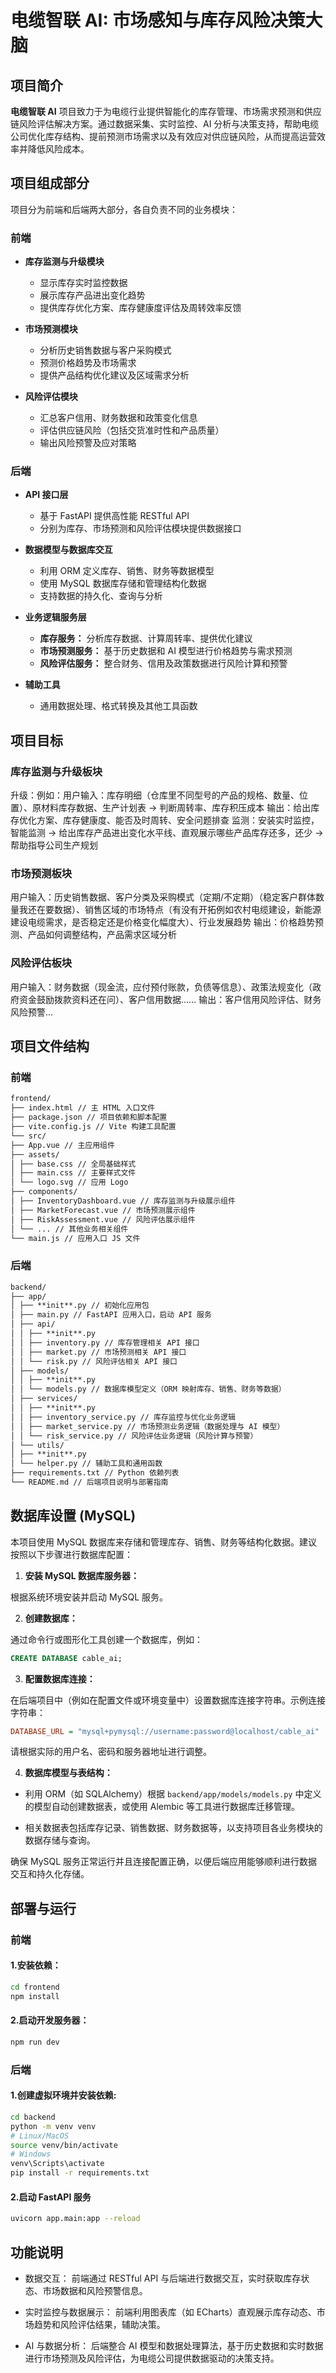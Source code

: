# 电缆智联 AI: 市场感知与库存风险决策大脑

## 项目简介

**电缆智联 AI** 项目致力于为电缆行业提供智能化的库存管理、市场需求预测和供应链风险评估解决方案。通过数据采集、实时监控、AI 分析与决策支持，帮助电缆公司优化库存结构、提前预测市场需求以及有效应对供应链风险，从而提高运营效率并降低风险成本。

## 项目组成部分

项目分为前端和后端两大部分，各自负责不同的业务模块：

### 前端

- **库存监测与升级模块**

  - 显示库存实时监控数据
  - 展示库存产品进出变化趋势
  - 提供库存优化方案、库存健康度评估及周转效率反馈

- **市场预测模块**

  - 分析历史销售数据与客户采购模式
  - 预测价格趋势及市场需求
  - 提供产品结构优化建议及区域需求分析

- **风险评估模块**
  - 汇总客户信用、财务数据和政策变化信息
  - 评估供应链风险（包括交货准时性和产品质量）
  - 输出风险预警及应对策略

### 后端

- **API 接口层**

  - 基于 FastAPI 提供高性能 RESTful API
  - 分别为库存、市场预测和风险评估模块提供数据接口

- **数据模型与数据库交互**

  - 利用 ORM 定义库存、销售、财务等数据模型
  - 使用 MySQL 数据库存储和管理结构化数据
  - 支持数据的持久化、查询与分析

- **业务逻辑服务层**

  - **库存服务：** 分析库存数据、计算周转率、提供优化建议
  - **市场预测服务：** 基于历史数据和 AI 模型进行价格趋势与需求预测
  - **风险评估服务：** 整合财务、信用及政策数据进行风险计算和预警

- **辅助工具**
  - 通用数据处理、格式转换及其他工具函数

## 项目目标

### 库存监测与升级板块

升级：例如：用户输入：库存明细（仓库里不同型号的产品的规格、数量、位置）、原材料库存数据、生产计划表 → 判断周转率、库存积压成本
输出：给出库存优化方案、库存健康度、能否及时周转、安全问题排查
监测：安装实时监控，智能监测 → 给出库存产品进出变化水平线、直观展示哪些产品库存还多，还少 → 帮助指导公司生产规划

### 市场预测板块

用户输入：历史销售数据、客户分类及采购模式（定期/不定期）（稳定客户群体数量我还在要数据）、销售区域的市场特点（有没有开拓例如农村电缆建设，新能源建设电缆需求，是否稳定还是价格变化幅度大）、行业发展趋势
输出：价格趋势预测、产品如何调整结构，产品需求区域分析

### 风险评估板块

用户输入：财务数据（现金流，应付预付账款，负债等信息）、政策法规变化（政府资金鼓励拨款资料还在问）、客户信用数据......
输出：客户信用风险评估、财务风险预警...

## 项目文件结构

### 前端

```markdown
frontend/
├── index.html // 主 HTML 入口文件
├── package.json // 项目依赖和脚本配置
├── vite.config.js // Vite 构建工具配置
└── src/
├── App.vue // 主应用组件
├── assets/
│ ├── base.css // 全局基础样式
│ ├── main.css // 主要样式文件
│ └── logo.svg // 应用 Logo
├── components/
│ ├── InventoryDashboard.vue // 库存监测与升级展示组件
│ ├── MarketForecast.vue // 市场预测展示组件
│ ├── RiskAssessment.vue // 风险评估展示组件
│ └── ... // 其他业务相关组件
└── main.js // 应用入口 JS 文件
```

### 后端

```markdown
backend/
├── app/
│ ├── **init**.py // 初始化应用包
│ ├── main.py // FastAPI 应用入口，启动 API 服务
│ ├── api/
│ │ ├── **init**.py
│ │ ├── inventory.py // 库存管理相关 API 接口
│ │ ├── market.py // 市场预测相关 API 接口
│ │ └── risk.py // 风险评估相关 API 接口
│ ├── models/
│ │ ├── **init**.py
│ │ └── models.py // 数据库模型定义（ORM 映射库存、销售、财务等数据）
│ ├── services/
│ │ ├── **init**.py
│ │ ├── inventory_service.py // 库存监控与优化业务逻辑
│ │ ├── market_service.py // 市场预测业务逻辑（数据处理与 AI 模型）
│ │ └── risk_service.py // 风险评估业务逻辑（风险计算与预警）
│ └── utils/
│ ├── **init**.py
│ └── helper.py // 辅助工具和通用函数
├── requirements.txt // Python 依赖列表
└── README.md // 后端项目说明与部署指南
```

## 数据库设置 (MySQL)

本项目使用 MySQL 数据库来存储和管理库存、销售、财务等结构化数据。建议按照以下步骤进行数据库配置：

1. **安装 MySQL 数据库服务器：**

根据系统环境安装并启动 MySQL 服务。

2. **创建数据库：**

通过命令行或图形化工具创建一个数据库，例如：

```sql
CREATE DATABASE cable_ai;
```

3. **配置数据库连接：**

在后端项目中（例如在配置文件或环境变量中）设置数据库连接字符串。示例连接字符串：

```ini
DATABASE_URL = "mysql+pymysql://username:password@localhost/cable_ai"
```

请根据实际的用户名、密码和服务器地址进行调整。

4. **数据库模型与表结构：**

- 利用 ORM（如 SQLAlchemy）根据 `backend/app/models/models.py` 中定义的模型自动创建数据表，或使用 Alembic 等工具进行数据库迁移管理。

- 相关数据表包括库存记录、销售数据、财务数据等，以支持项目各业务模块的数据存储与查询。

确保 MySQL 服务正常运行并且连接配置正确，以便后端应用能够顺利进行数据交互和持久化存储。

## 部署与运行

### 前端

#### 1.安装依赖：

```bash
cd frontend
npm install
```

#### 2.启动开发服务器：

```bash
npm run dev
```

### 后端

#### 1.创建虚拟环境并安装依赖:

```bash
cd backend
python -m venv venv
# Linux/MacOS
source venv/bin/activate
# Windows
venv\Scripts\activate
pip install -r requirements.txt
```

#### 2.启动 FastAPI 服务

```bash
uvicorn app.main:app --reload
```

## 功能说明

- 数据交互：
  前端通过 RESTful API 与后端进行数据交互，实时获取库存状态、市场数据和风险预警信息。

- 实时监控与数据展示：
  前端利用图表库（如 ECharts）直观展示库存动态、市场趋势和风险评估结果，辅助决策。

- AI 与数据分析：
  后端整合 AI 模型和数据处理算法，基于历史数据和实时数据进行市场预测及风险评估，为电缆公司提供数据驱动的决策支持。

